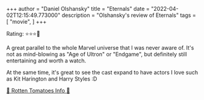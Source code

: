 +++
author = "Daniel Olshansky"
title = "Eternals"
date = "2022-04-02T12:15:49.773000"
description = "Olshansky's review of Eternals"
tags = [
    "movie",
]
+++

Rating: ⭐⭐⭐🌟

A great parallel to the whole Marvel universe that I was never aware of. It's not as mind-blowing as "Age of Ultron" or "Endgame", but definitely still entertaining and worth a watch.

At the same time, it's great to see the cast expand to have actors I love such as Kit Harington and Harry Styles :D

[🍅 Rotten Tomatoes Info 🍅](https://www.rottentomatoes.com//m/eternals)